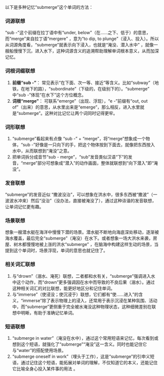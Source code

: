 以下是多种记忆“submerge”这个单词的方法：

### 词源联想
“sub -”这个前缀在拉丁语中有“under, below”（在……之下、低于）的意思，而“merge”来自拉丁语“mergere” ，意为“to dip, to plunge”（浸入、投入）。所以从词源角度看，“submerge”就表示向下浸入，也就是“淹没、潜入水中” ，就像一艘船慢慢下沉，进入水下，这种词源含义的追溯帮助理解单词根本意义，从而加深记忆。

### 词根词缀联想
1. **前缀“sub -”**： 常见表示“在下面、次一等、接近”等含义。比如“subway”（地铁，在地下的路），“subordinate”（下级的，在级别下的）。“submerge” 中“sub -”体现“在水下”这个方位概念。
2. **词根“merge”**： 可联系“emerge”（出现、浮现），“e -”前缀有“out, out of”（出来）的意思，从水里出来是“emerge”，那么相反，进入水里就是“submerge”。这种对比记忆让两个词同时记得更牢。

### 词形联想
1. “submerge”看起来有点像 “sub -” + “merge”，将“merge”想象成一个物体，“sub -”好像是一只向下的手，把这个物体按到下面去，就像把东西按入水中，从而联想到“淹没”之意。
2. 把单词拆分成音节“sub - merge”，“sub”发音类似汉语“下”的发音，“merge”部分可想象成“潜入”的动作画面，整体就联想到“向下潜入”即“淹没”。

### 发音联想
“submerge”的发音近似 “撒波没治”，可以想象在洪水中，很多东西被“撒波”（一波波水冲来）然后“没治”（没办法，直接被淹没了），通过这种诙谐的发音联想，让单词记忆更有趣。

### 场景联想
想象一艘潜水艇在海洋中慢慢下潜的场景。潜水艇不断地向海底深处移动，逐渐被海水覆盖，最后完全“submerge”（淹没）在水下。或者想象一场大洪水来袭，房屋、树木都慢慢地被上涨的洪水“submerge” ，在脑海中构建这样生动的场景，当提到这个单词时，场景浮现，单词的意思也就记住了。

### 相关词汇联想
1. 与“drown”（溺水、淹死）联想，二者都和水有关，“submerge”强调进入水中这个动作，而“drown”更多强调因在水中而导致的不良后果（溺水）。通过这种相关词汇的对比联想，能更好地区分和记住单词。
2. 与“immerse”（使浸没；使沉浸于）联想，它们都有“使……进入”的含义，“immerse”除了表示物理上的浸入，还常用于表示沉浸在某种氛围、活动中，而“submerge”更侧重于完全被水淹没这种物理状态，这种细微差别在联想中明晰，有助于准确记忆单词。

### 短语联想
1. “submerge in water”（淹没在水中），通过这个常用短语来记忆，每次看到或想到这个短语，就强化了“submerge”“淹没”这一含义。同时也能记住它与“water”的搭配使用场景。
2. “submerge oneself in work”（埋头于工作），这是“submerge”的引申义短语，通过记住这个短语，能拓展对单词的理解，不仅知道它的本义，还能记住它比喻全身心投入某件事的用法 。 